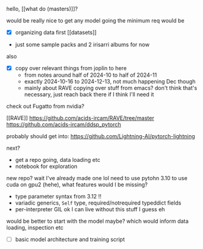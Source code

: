 hello, [[what do (masters)]]?

would be really nice to get any model going
the minimum req would be
- [x] organizing data first
[[datasets]]
- just some sample packs and 2 irisarri albums for now

also
- [x] copy over relevant things from joplin to here
    - from notes around half of 2024-10 to half of 2024-11
    - exactly 2024-10-16 to 2024-12-13, not much happening Dec though
    - mainly about RAVE
copying over stuff from emacs? don't think that's necessary, just reach back there if I think I'll need it

check out Fugatto from nvidia?

[[RAVE]]
https://github.com/acids-ircam/RAVE/tree/master
https://github.com/acids-ircam/ddsp_pytorch

probably should get into:
https://github.com/Lightning-AI/pytorch-lightning

next?
- get a repo going, data loading etc
- notebook for exploration

new repo? wait I've already made one lol
need to use pytohn 3.10 to use cuda on gpu2 (hehe), what features would I be missing?
- type parameter syntax from 3.12 !!
- variadic generics, `Self` type, required/notrequired typeddict fields
- per-interpreter GIL
ok I can live without this stuff I guess eh

would be better to start with the model maybe? which would inform data loading, inspection etc
- [ ] basic model architecture and training script